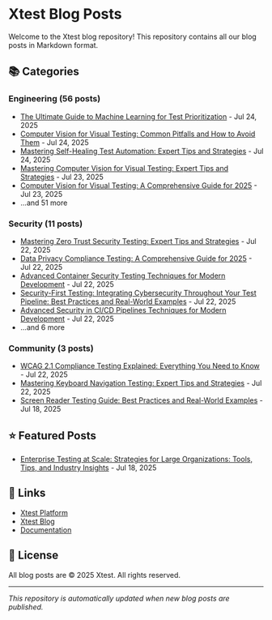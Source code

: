 # Xtest Blog Posts

Welcome to the Xtest blog repository! This repository contains all our blog posts in Markdown format.

## 📚 Categories

### Engineering (56 posts)

- [The Ultimate Guide to Machine Learning for Test Prioritization](posts/2025/2025-07-24-the-ultimate-guide-to-machine-learning-for-test-prioritization.md) - Jul 24, 2025
- [Computer Vision for Visual Testing: Common Pitfalls and How to Avoid Them](posts/2025/2025-07-24-computer-vision-for-visual-testing-common-pitfalls-and-how-to-avoid-them.md) - Jul 24, 2025
- [Mastering Self-Healing Test Automation: Expert Tips and Strategies](posts/2025/2025-07-24-mastering-self-healing-test-automation-expert-tips-and-strategies.md) - Jul 24, 2025
- [Mastering Computer Vision for Visual Testing: Expert Tips and Strategies](posts/2025/2025-07-23-mastering-computer-vision-for-visual-testing-expert-tips-and-strategies.md) - Jul 23, 2025
- [Computer Vision for Visual Testing: A Comprehensive Guide for 2025](posts/2025/2025-07-23-computer-vision-for-visual-testing-a-comprehensive-guide-for-2025.md) - Jul 23, 2025
- ...and 51 more

### Security (11 posts)

- [Mastering Zero Trust Security Testing: Expert Tips and Strategies](posts/2025/2025-07-22-mastering-zero-trust-security-testing-expert-tips-and-strategies.md) - Jul 22, 2025
- [Data Privacy Compliance Testing: A Comprehensive Guide for 2025](posts/2025/2025-07-22-data-privacy-compliance-testing-a-comprehensive-guide-for-2025.md) - Jul 22, 2025
- [Advanced Container Security Testing Techniques for Modern Development](posts/2025/2025-07-22-advanced-container-security-testing-techniques-for-modern-development.md) - Jul 22, 2025
- [Security-First Testing: Integrating Cybersecurity Throughout Your Test Pipeline: Best Practices and Real-World Examples](posts/2025/2025-07-22-security-first-testing-integrating-cybersecurity-throughout-your-test-pipeline-best-practices-and-real-world-examples.md) - Jul 22, 2025
- [Advanced Security in CI/CD Pipelines Techniques for Modern Development](posts/2025/2025-07-22-advanced-security-in-cicd-pipelines-techniques-for-modern-development.md) - Jul 22, 2025
- ...and 6 more

### Community (3 posts)

- [WCAG 2.1 Compliance Testing Explained: Everything You Need to Know](posts/2025/2025-07-22-wcag-21-compliance-testing-explained-everything-you-need-to-know.md) - Jul 22, 2025
- [Mastering Keyboard Navigation Testing: Expert Tips and Strategies](posts/2025/2025-07-22-mastering-keyboard-navigation-testing-expert-tips-and-strategies.md) - Jul 22, 2025
- [Screen Reader Testing Guide: Best Practices and Real-World Examples](posts/2025/2025-07-18-screen-reader-testing-guide-best-practices-and-real-world-examples.md) - Jul 18, 2025

## ⭐ Featured Posts

- [Enterprise Testing at Scale: Strategies for Large Organizations: Tools, Tips, and Industry Insights](posts/2025/2025-07-18-enterprise-testing-at-scale-strategies-for-large-organizations-tools-tips-and-industry-insights.md) - Jul 18, 2025

## 🔗 Links

- [Xtest Platform](https://xtest.io)
- [Xtest Blog](https://xtest.io/blog)
- [Documentation](https://xtest.io/docs)

## 📝 License

All blog posts are © 2025 Xtest. All rights reserved.

---

*This repository is automatically updated when new blog posts are published.*
